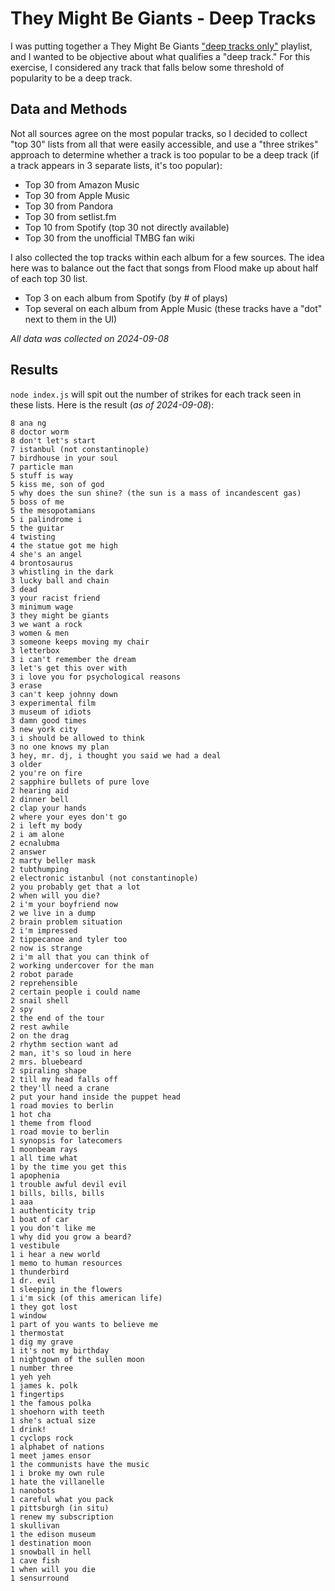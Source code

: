 # They Might Be Giants - Deep Tracks
I was putting together a They Might Be Giants ["deep tracks only"](https://youtu.be/caR28rdUkAY?si=v9wNX3xCIF8uCTNE&t=244) playlist, and I wanted to be objective about what qualifies a "deep track."  For this exercise, I considered any track that falls below some threshold of popularity to be a deep track.

## Data and Methods
Not all sources agree on the most popular tracks, so I decided to collect "top 30" lists from all that were easily accessible, and use a "three strikes" approach to determine whether a track is too popular to be a deep track (if a track appears in 3 separate lists, it's too popular):

- Top 30 from Amazon Music
- Top 30 from Apple Music
- Top 30 from Pandora
- Top 30 from setlist.fm
- Top 10 from Spotify (top 30 not directly available)
- Top 30 from the unofficial TMBG fan wiki

I also collected the top tracks within each album for a few sources.  The idea here was to balance out the fact that songs from Flood make up about half of each top 30 list.

- Top 3 on each album from Spotify (by # of plays)
- Top several on each album from Apple Music (these tracks have a "dot" next to them in the UI)

_All data was collected on 2024-09-08_

## Results
`node index.js` will spit out the number of strikes for each track seen in these lists.  Here is the result (_as of 2024-09-08_):
```
8 ana ng
8 doctor worm
8 don't let's start
7 istanbul (not constantinople)
7 birdhouse in your soul
7 particle man
5 stuff is way
5 kiss me, son of god
5 why does the sun shine? (the sun is a mass of incandescent gas)
5 boss of me
5 the mesopotamians
5 i palindrome i
5 the guitar
4 twisting
4 the statue got me high
4 she's an angel
4 brontosaurus
3 whistling in the dark
3 lucky ball and chain
3 dead
3 your racist friend
3 minimum wage
3 they might be giants
3 we want a rock
3 women & men
3 someone keeps moving my chair
3 letterbox
3 i can't remember the dream
3 let's get this over with
3 i love you for psychological reasons
3 erase
3 can't keep johnny down
3 experimental film
3 museum of idiots
3 damn good times
3 new york city
3 i should be allowed to think
3 no one knows my plan
3 hey, mr. dj, i thought you said we had a deal
3 older
2 you're on fire
2 sapphire bullets of pure love
2 hearing aid
2 dinner bell
2 clap your hands
2 where your eyes don't go
2 i left my body
2 i am alone
2 ecnalubma
2 answer
2 marty beller mask
2 tubthumping
2 electronic istanbul (not constantinople)
2 you probably get that a lot
2 when will you die?
2 i'm your boyfriend now
2 we live in a dump
2 brain problem situation
2 i'm impressed
2 tippecanoe and tyler too
2 now is strange
2 i'm all that you can think of
2 working undercover for the man
2 robot parade
2 reprehensible
2 certain people i could name
2 snail shell
2 spy
2 the end of the tour
2 rest awhile
2 on the drag
2 rhythm section want ad
2 man, it's so loud in here
2 mrs. bluebeard
2 spiraling shape
2 till my head falls off
2 they'll need a crane
2 put your hand inside the puppet head
1 road movies to berlin
1 hot cha
1 theme from flood
1 road movie to berlin
1 synopsis for latecomers
1 moonbeam rays
1 all time what
1 by the time you get this
1 apophenia
1 trouble awful devil evil
1 bills, bills, bills
1 aaa
1 authenticity trip
1 boat of car
1 you don't like me
1 why did you grow a beard?
1 vestibule
1 i hear a new world
1 memo to human resources
1 thunderbird
1 dr. evil
1 sleeping in the flowers
1 i'm sick (of this american life)
1 they got lost
1 window
1 part of you wants to believe me
1 thermostat
1 dig my grave
1 it's not my birthday
1 nightgown of the sullen moon
1 number three
1 yeh yeh
1 james k. polk
1 fingertips
1 the famous polka
1 shoehorn with teeth
1 she's actual size
1 drink!
1 cyclops rock
1 alphabet of nations
1 meet james ensor
1 the communists have the music
1 i broke my own rule
1 hate the villanelle
1 nanobots
1 careful what you pack
1 pittsburgh (in situ)
1 renew my subscription
1 skullivan
1 the edison museum
1 destination moon
1 snowball in hell
1 cave fish
1 when will you die
1 sensurround
```
